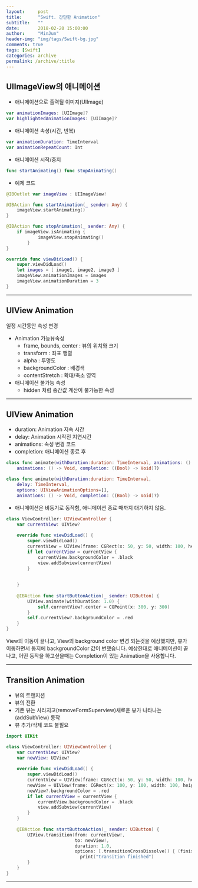```yaml
---
layout:     post
title:      "Swift. 간단한 Animation"
subtitle:   ""
date:       2018-02-20 15:00:00
author:     "MinJun"
header-img: "img/tags/Swift-bg.jpg"
comments: true 
tags: [Swift]
categories: archive
permalink: /archive/:title
---
```


## UIImageView의 애니메이션

- 애니메이션으로 출력될 이미지(UIImage) <br>

```swift
var animationImages: [UIImage]?
var highlightedAnimationImages: [UIImage]?
``` 

- 애니메이션 속성(시간, 반복) <br> 

```swift
var animationDuration: TimeInterval
var animationRepeatCount: Int
```

- 애니메이션 시작/중지 <br>

```swift
func startAnimating() func stopAnimating()
```

- 예제 코드 

```swift
@IBOutlet var imageView : UIImageView! 

@IBAction func startAnimation(_ sender: Any) {
	imageView.startAnimating() 
}

@IBAction func stopAnimation(_ sender: Any) { 
	if imageView.isAnimating {
			imageView.stopAnimating() 
		}
}

override func viewDidLoad() {
	super.viewDidLoad()
	let images = [ image1, image2, image3 ] 
	imageView.animationImages = images 
	imageView.animationDuration = 3
}
```

---

## UIView Animation

일정 시간동안 속성 변경 

- Animation 가능뷰속성 
	- frame, bounds, center : 뷰의 위치와 크기 
	- transform : 좌표 행렬
	- alpha : 투명도
	- backgroundColor : 배경색
	- contentStretch : 확대/축소 영역
- 애니메이션 불가능 속성
	- hidden 처럼 중간값 계산이 불가능한 속성

---

## UIView Animation

- duration: Animation 지속 시간 
- delay: Animation 시작전 지연시간 
- animations: 속성 변경 코드
- completion: 애니메이션 종료 후

```swift
class func animate(withDuration:duration: TimeInterval, animations: () -> Void) class func animate(withDuration:duration: TimeInterval,
	animations: () -> Void, completion: ((Bool) -> Void)?) 

class func animate(withDuration:duration: TimeInterval,
	delay: TimeInterval,
	options: UIViewAnimationOptions=[],
	animations: () -> Void, completion: ((Bool) -> Void)?)
```

- 애니메이션은 비동기로 동작함, 애니메이션 종료 때까지 대기하지 않음. 


```swift
class ViewController: UIViewController {
    var currentView: UIView?
    
    override func viewDidLoad() {
        super.viewDidLoad()
        currentView = UIView(frame: CGRect(x: 50, y: 50, width: 100, height: 100))
        if let currentView = currentView {
            currentView.backgroundColor = .black
            view.addSubview(currentView)
        }
        
        
    }
    
    @IBAction func startButtonAction(_ sender: UIButton) {
        UIView.animate(withDuration: 1.0) {
            self.currentView?.center = CGPoint(x: 300, y: 300)
        }
        self.currentView?.backgroundColor = .red 
    }
}
```

View의 이동이 끝나고, View의 background color 변경 되는것을 예상했지만, 뷰가 이동하면서 동지에 backgroundColor 값이 변했습니다. 예상한대로 애니메이션이 끝나고, 어떤 동작을 하고싶을때는 Completion이 있는 Animation을 사용합니다.

---

## Transition Animation

- 뷰의 트랜지션
- 뷰의 전환
- 기존 뷰는 사라지고(removeFormSuperview)새로운 뷰가 나타나는(addSubView) 동작 
- 뷰 추가/삭제 코드 불필요

```swift
import UIKit

class ViewController: UIViewController {
    var currentView: UIView?
    var newView: UIView?
    
    override func viewDidLoad() {
        super.viewDidLoad()
        currentView = UIView(frame: CGRect(x: 50, y: 50, width: 100, height: 100))
        newView = UIView(frame: CGRect(x: 100, y: 100, width: 100, height: 100))
        newView?.backgroundColor = .red
        if let currentView = currentView {
            currentView.backgroundColor = .black
            view.addSubview(currentView)
        }
    }
    
    @IBAction func startButtonAction(_ sender: UIButton) {
        UIView.transition(from: currentView!,
                          to: newView!,
                          duration: 1.0,
                          options: [.transitionCrossDissolve]) { (finished) in
                            print("transition finished")
        }
    }
}
```

---

